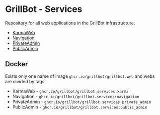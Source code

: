 # GrillBot - Services

Repository for all web applications in the GrillBot infrastructure.

- [KarmaWeb](https://github.com/GrillBot/GrillBot.Web/tree/master/src/KarmaWeb)
- [Navigation](https://github.com/GrillBot/GrillBot.Web/tree/master/src/Navigation)
- [PrivateAdmin](https://github.com/GrillBot/GrillBot.Web/tree/master/src/PrivateAdmin)
- [PublicAdmin](https://github.com/GrillBot/GrillBot.Web/tree/master/src/PublicAdmin)

## Docker

Exists only one name of image `ghcr.io/grillbot/grillbot.web` and webs are divided by tags.

- KarmaWeb - `ghcr.io/grillbot/grillbot.services:karma`
- Navigation - `ghcr.io/grillbot/grillbot.services:navigation`
- PrivateAdmin - `ghcr.io/grillbot/grillbot.services:private_admin`
- PublicAdmin - `ghcr.io/grillbot/grillbot.services:public_admin`
